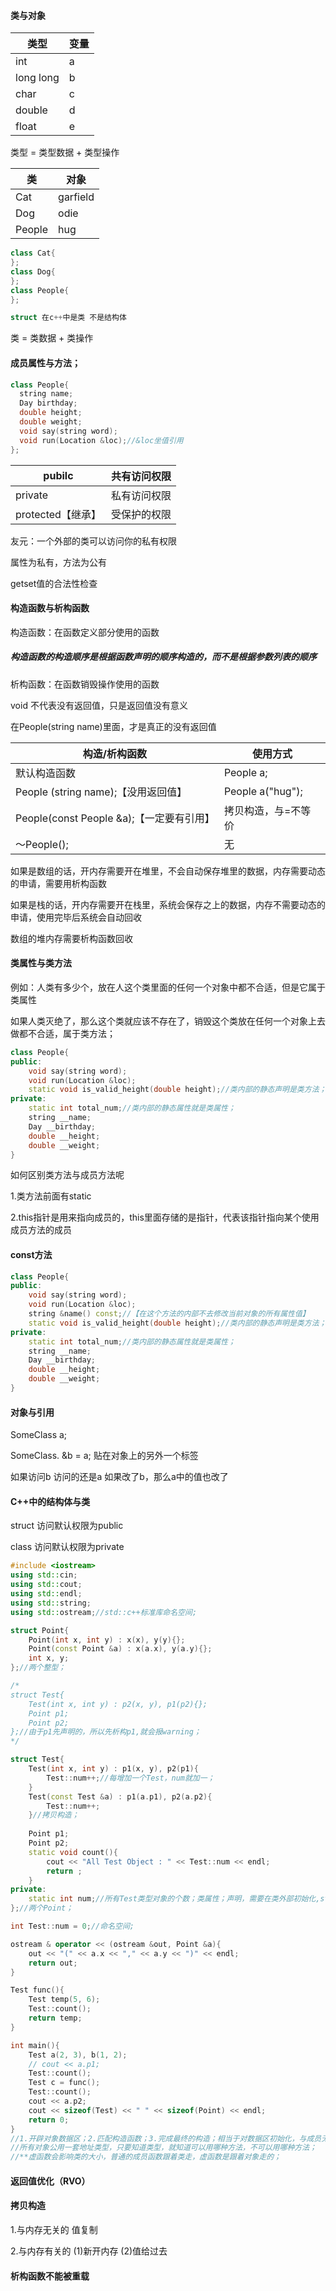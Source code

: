 #### 类与对象

| 类型      | 变量 |
| --------- | ---- |
| int       | a    |
| long long | b    |
| char      | c    |
| double    | d    |
| float     | e    |

类型 = 类型数据 + 类型操作

| 类     | 对象     |
| ------ | -------- |
| Cat    | garfield |
| Dog    | odie     |
| People | hug      |

```c++
class Cat{
};
class Dog{
};
class People{
};
```

```c++
struct 在c++中是类 不是结构体
```

类 = 类数据 + 类操作



#### 成员属性与方法；

```c++
class People{
  string name;
  Day birthday;
  double height;
  double weight;
  void say(string word);
  void run(Location &loc);//&loc坐值引用
};
```

| pubilc            | 共有访问权限 |
| ----------------- | ------------ |
| private           | 私有访问权限 |
| protected【继承】 | 受保护的权限 |

友元：一个外部的类可以访问你的私有权限

属性为私有，方法为公有

getset值的合法性检查



#### 构造函数与析构函数

构造函数：在函数定义部分使用的函数

##### 构造函数的构造顺序是根据函数声明的顺序构造的，而不是根据参数列表的顺序

析构函数：在函数销毁操作使用的函数

void 不代表没有返回值，只是返回值没有意义

在People(string name)里面，才是真正的没有返回值

| 构造/析构函数                            | 使用方式            |
| ---------------------------------------- | ------------------- |
| 默认构造函数                             | People a;           |
| People (string name);【没用返回值】      | People a("hug");    |
| People(const People &a);【一定要有引用】 | 拷贝构造，与=不等价 |
| ～People();                              | 无                  |

如果是数组的话，开内存需要开在堆里，不会自动保存堆里的数据，内存需要动态的申请，需要用析构函数

如果是栈的话，开内存需要开在栈里，系统会保存之上的数据，内存不需要动态的申请，使用完毕后系统会自动回收

数组的堆内存需要析构函数回收

#### 类属性与类方法

例如：人类有多少个，放在人这个类里面的任何一个对象中都不合适，但是它属于类属性

如果人类灭绝了，那么这个类就应该不存在了，销毁这个类放在任何一个对象上去做都不合适，属于类方法；

```c++
class People{
public:
    void say(string word);
    void run(Location &loc);
    static void is_valid_height(double height);//类内部的静态声明是类方法；
private:
    static int total_num;//类内部的静态属性就是类属性；
    string __name;
    Day __birthday;
    double __height;
    double __weight;
}
```

如何区别类方法与成员方法呢

1.类方法前面有static

2.this指针是用来指向成员的，this里面存储的是指针，代表该指针指向某个使用成员方法的成员



#### const方法

```c++
class People{
public:
    void say(string word);
    void run(Location &loc);
    string &name() const;//【在这个方法的内部不去修改当前对象的所有属性值】
    static void is_valid_height(double height);//类内部的静态声明是类方法；
private:
    static int total_num;//类内部的静态属性就是类属性；
    string __name;
    Day __birthday;
    double __height;
    double __weight;
}
```





#### 对象与引用

SomeClass  a;

SomeClass. &b = a;  贴在对象上的另外一个标签

如果访问b 访问的还是a  如果改了b，那么a中的值也改了



#### C++中的结构体与类

struct 访问默认权限为public

class 访问默认权限为private

```c++
#include <iostream>
using std::cin;
using std::cout;
using std::endl;
using std::string;
using std::ostream;//std::c++标准库命名空间;

struct Point{
	Point(int x, int y) : x(x), y(y){};
	Point(const Point &a) : x(a.x), y(a.y){};
	int x, y;
};//两个整型；

/*
struct Test{
	Test(int x, int y) : p2(x, y), p1(p2){};
	Point p1;
	Point p2;
};//由于p1先声明的，所以先析构p1,就会报warning；
*/

struct Test{
	Test(int x, int y) : p1(x, y), p2(p1){
		Test::num++;//每增加一个Test，num就加一；
	}
	Test(const Test &a) : p1(a.p1), p2(a.p2){
		Test::num++;
	}//拷贝构造；
	
	Point p1;
	Point p2;
	static void count(){
		cout << "All Test Object : " << Test::num << endl;
		return ;
	}
private:
	static int num;//所有Test类型对象的个数；类属性；声明，需要在类外部初始化,static关键字只能在类声明的时候调用；
};//两个Point；

int Test::num = 0;//命名空间;

ostream & operator << (ostream &out, Point &a){
	out << "(" << a.x << "," << a.y << ")" << endl;
	return out;
}

Test func(){
	Test temp(5, 6);
	Test::count();
	return temp;
}

int main(){
	Test a(2, 3), b(1, 2);
	// cout << a.p1;
	Test::count();
	Test c = func();
	Test::count();
	cout << a.p2;
	cout << sizeof(Test) << " " << sizeof(Point) << endl;
	return 0;
}
//1.开辟对象数据区；2.匹配构造函数；3.完成最终的构造；相当于对数据区初始化，与成员无关，只与对象有关；
//所有对象公用一套地址类型，只要知道类型，就知道可以用哪种方法，不可以用哪种方法；
//**虚函数会影响类的大小，普通的成员函数跟着类走，虚函数是跟着对象走的；
```





#### 返回值优化（RVO）



#### 拷贝构造

1.与内存无关的 值复制

2.与内存有关的 (1)新开内存 (2)值给过去



#### 析构函数不能被重载